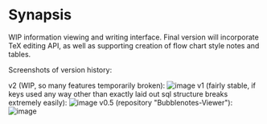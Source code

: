# Synapsis
WIP information viewing and writing interface. Final version will incorporate TeX editing API, as well as supporting creation of flow chart style notes and tables. 

Screenshots of version history:

v2 (WIP, so many features temporarily broken):
![image](https://cloud.githubusercontent.com/assets/18433116/15915610/91a3537c-2d9f-11e6-9e44-a26860909c2f.png)
v1 (fairly stable, if keys used any way other than exactly laid out sql structure breaks extremely easily):
![image](https://cloud.githubusercontent.com/assets/18433116/15915487/7b1c0dc0-2d9e-11e6-9036-056657bf7ef9.png)
v0.5 (repository "Bubblenotes-Viewer"):
![image](https://cloud.githubusercontent.com/assets/18433116/15207649/4a486f68-17dc-11e6-83a6-478460995392.png)
